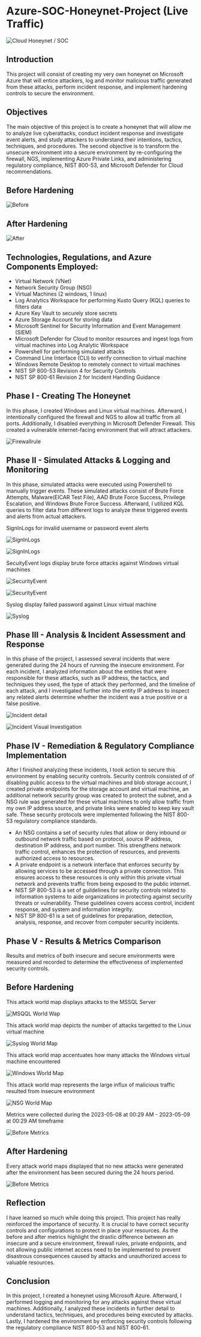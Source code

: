 # Azure-SOC-Honeynet-Project (Live Traffic)

![Cloud Honeynet / SOC](https://i.imgur.com/rj5UWwN.png)

## Introduction
This project will consist of creating my very own honeynet on Microsoft Azure that will entice attackers, log and monitor malicious traffic generated from these attacks, perform incident response, and implement hardening controls to secure the environment. 

## Objectives
The main objective of this project is to create a honeynet that will allow me to analyze live cyberattacks, conduct incident response and investigate event alerts, and study attackers to understand their intentions, tactics, techniques, and procedures. The second objective is to transform the unsecure environment into a secure environment by re-configuring the firewall, NGS, implementing Azure Private Links, and administering regulatory compliance, NIST 800-53, and Microsoft Defender for Cloud recommendations.


## Before Hardening

![Before](https://i.imgur.com/WVa7UIB.png)

## After Hardening

![After](https://i.imgur.com/YHU5fm4.png)

## Technologies, Regulations, and Azure Components Employed:

- Virtual Network (VNet)
- Network Security Group (NSG)
- Virtual Machines (2 windows, 1 linux)
- Log Analytics Workspace for performing Kusto Query (KQL) queries to filters data
- Azure Key Vault to securely store secrets 
- Azure Storage Account for storing data 
- Microsoft Sentinel for Security Information and Event Management (SIEM)
- Microsoft Defender for Cloud to monitor resources and ingest logs from virtual machines into Log Analytic Workspace
- Powershell for performing simulated attacks
- Command Line Interface (CLI) to verify connection to virtual machine
- Windows Remote Desktop to remotely connect to virtual machines
- NIST SP 800-53 Revision 4 for Security Controls
- NIST SP 800-61 Revision 2 for Incident Handling Guidance

## Phase I - Creating The Honeynet 
In this phase, I created Windows and Linux virtual machines. Afterward, I intentionally configured the firewall and NGS to allow all traffic from all ports. Additionally, I disabled everything in Microsoft Defender Firewall. This created a vulnerable internet-facing environment that will attract attackers.

![Firewallrule](https://i.imgur.com/QNfVI72.jpg)

## Phase II - Simulated Attacks & Logging and Monitoring
In this phase, simulated attacks were executed using Powershell to manually trigger events. These simulated attacks consist of Brute Force Attempts, Malware(EICAR Test File), AAD Brute Force Success, Privilege Escalation, and Windows Brute Force Success. Afterward, I utilized KQL queries to filter data from different logs to analyze these triggered events and alerts from actual attackers.

SignInLogs for invalid username or password event alerts

![SignInLogs](https://i.imgur.com/9qKPvnG.jpg)

![SignInLogs](https://i.imgur.com/9A449Il.jpg)

SecuityEvent logs display brute force attacks against Windows virtual machines 

![SecurityEvent](https://i.imgur.com/CyT6QZq.jpg)

![SecurityEvent](https://i.imgur.com/y8sQDD1.jpg)

Syslog display failed password against Linux virtual machine

![Syslog](https://i.imgur.com/IsEDYY7.jpg)

## Phase III - Analysis & Incident Assessment and Response
In this phase of the project, I assessed several incidents that were generated during the 24 hours of running the insecure environment. For each incident, I analyzed information about the entities that were responsible for these attacks, such as IP address, the tactics, and techniques they used, the type of attack they performed, and the timeline of each attack, and I investigated further into the entity IP address to inspect any related alerts determine whether the incident was a true positive or a false positive.

![Incident detail](https://i.imgur.com/MEIisRs.jpg)

![Incident Visual Investigation](https://i.imgur.com/m8J3GEt.jpg)

## Phase IV - Remediation & Regulatory Compliance Implementation

After I finished analyzing these incidents, I took action to secure this environment by enabling security controls. Security controls consisted of of disabling public access to the virtual machines and blob storage account, I created private endpoints for the storage account and virtual machine, an additional network security group was created to protect the subnet, and a NSG rule was generated for these virtual machines to only allow traffic from my own IP address source, and private links were enabled to keep key vault safe. These security protocols were implemented following the NIST 800-53 regulatory compliance standards.

- An NSG contains a set of security rules that allow or deny inbound or outbound network traffic based on protocol, source IP address, destination IP address, and port number. This strengthens network traffic control, enhances the protection of resources, and prevents authorized access to resources.
- A private endpoint is a network interface that enforces security by allowing services to be accessed through a private connection. This ensures access to these resources is only within this private virtual network and prevents traffic from being exposed to the public internet.
- NIST SP 800-53 is a set of guildelines for security controls related to information systems to aide organizations in protecting against security threats or vulnerability.  These guidelines covers access control, incident response, and system and information integrity.  
- NIST SP 800-61 is a set of guidelines for preparation, detection, analysis, response, and recover from computer security incidents.

## Phase V - Results & Metrics Comparison
Results and metrics of both insecure and secure environments were measured and recorded to determine the effectiveness of implemented security controls.  

## Before Hardening 

This attack world map displays attacks to the MSSQL Server


![MSQQL World Wap](https://i.imgur.com/cOUAHuU.jpg)


This attack world map depicts the number of attacks targetted to the Linux virtual machine


![Syslog World Map](https://i.imgur.com/WZXK54D.jpg)

This attack world map accentuates how many attacks the Windows virtual machine encountered

![Windows World Map](https://i.imgur.com/YNxOFvV.jpg)


This attack world map represents the large influx of malicious traffic resulted from insecure environment 

![NSG World Map](https://i.imgur.com/rQITjvQ.jpg)

Metrics were collected during the 2023-05-08 at 00:29 AM - 2023-05-09 at 00:29 AM timeframe

![Before Metrics](https://i.imgur.com/bQAGlBu.jpg)

## After Hardening

Every attack world maps displayed that no new attacks were generated after the environment has been secured during the 24 hours period.  


![Before Metrics](https://i.imgur.com/Gj3SFT3.jpg)

## Reflection
I have learned so much while doing this project. This project has really reinforced the importance of security. It is crucial to have correct security controls and configurations to protect in place your resources. As the before and after metrics highlight the drastic difference between an insecure and a secure environment, firewall rules, private endpoints, and not allowing public internet access need to be implemented to prevent disastrous consequences caused by attacks and unauthorized access to valuable resources.

## Conclusion
In this project, I created a honeynet using Microsoft Azure. Afterward, I performed logging and monitoring for any attacks against these virtual machines. Additionally, I analyzed these incidents in further detail to understand tactics, techniques, and procedures being executed by attacks. Lastly, I hardened the environment by enforcing security controls following the regulatory compliance NIST 800-53 and NIST 800-61.
